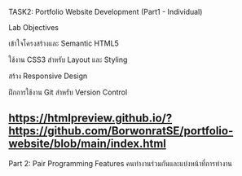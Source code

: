 TASK2: Portfolio Website Development (Part1 - Individual)

Lab Objectives

เข้าใจโครงสร้างและ Semantic HTML5

ใช้งาน CSS3 สำหรับ Layout และ Styling

สร้าง Responsive Design

ฝึกการใช้งาน Git สำหรับ Version Control


https://htmlpreview.github.io/?https://github.com/BorwonratSE/portfolio-website/blob/main/index.html
---
Part 2: Pair Programming Features 
คนทำงานร่วมกันและแบ่งหน้าที่การทำงาน
